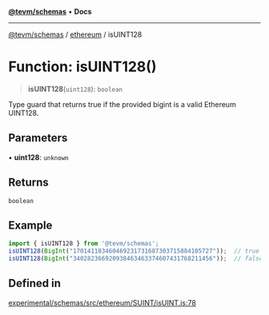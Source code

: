 [**@tevm/schemas**](../../README.md) • **Docs**

***

[@tevm/schemas](../../modules.md) / [ethereum](../README.md) / isUINT128

# Function: isUINT128()

> **isUINT128**(`uint128`): `boolean`

Type guard that returns true if the provided bigint is a valid Ethereum UINT128.

## Parameters

• **uint128**: `unknown`

## Returns

`boolean`

## Example

```ts
import { isUINT128 } from '@tevm/schemas';
isUINT128(BigInt("170141183460469231731687303715884105727"));  // true
isUINT128(BigInt("340282366920938463463374607431768211456"));  // false
````

## Defined in

[experimental/schemas/src/ethereum/SUINT/isUINT.js:78](https://github.com/evmts/tevm-monorepo/blob/main/experimental/schemas/src/ethereum/SUINT/isUINT.js#L78)

